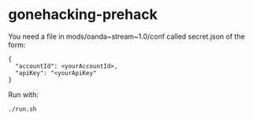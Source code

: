 # gonehacking-prehack

You need a file in mods/oanda~stream~1.0/conf called secret.json of the form:

```
{
  "accountId": <yourAccountId>,
  "apiKey": "<yourApiKey"
}
```

Run with:

```
./run.sh
```
